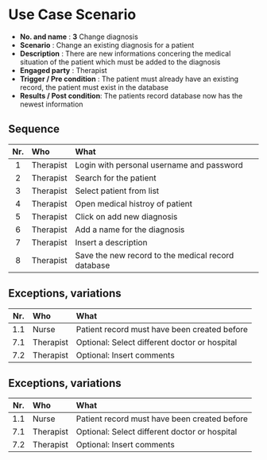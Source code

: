# Use Case Scenario

* **No. and name**            : **3** Change diagnosis
* **Scenario**                : Change an existing diagnosis for a patient
* **Description**             : There are new informations concering the medical situation of the patient which must be added to the diagnosis
* **Engaged party**           : Therapist
* **Trigger / Pre condition** : The patient must already have an existing record, the patient must exist in the database
* **Results / Post condition**: The patients record database now has the newest information

## Sequence

| Nr.  | Who       | What                                              |
|:----:|:----------|:--------------------------------------------------|
| 1    |Therapist  |Login with personal username and password          |
| 2    |Therapist  |Search for the patient                             |
| 3    |Therapist  |Select patient from list                           |
| 4    |Therapist  |Open medical histroy of patient                    |
| 5    |Therapist  |Click on add new diagnosis                         |
| 6    |Therapist  |Add a name for the diagnosis                       |
| 7    |Therapist  |Insert a description                               |
| 8    |Therapist  |Save the new record to the medical record database |

## Exceptions, variations

| Nr.  | Who       | What                                              |
|:----:|:----------|:--------------------------------------------------|
| 1.1  |Nurse      |Patient record must have been created before       |
| 7.1  |Therapist  |Optional: Select different doctor or hospital      |
| 7.2  |Therapist  |Optional: Insert comments                          |

## Exceptions, variations

| Nr.  | Who       | What                                              |
|:----:|:----------|:--------------------------------------------------|
| 1.1  |Nurse      |Patient record must have been created before       |
| 7.1  |Therapist  |Optional: Select different doctor or hospital      |
| 7.2  |Therapist  |Optional: Insert comments                          |

